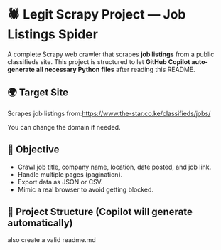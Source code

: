# 🕷️ Legit Scrapy Project — Job Listings Spider

A complete Scrapy web crawler that scrapes **job listings** from a public classifieds site. This project is structured to let **GitHub Copilot auto-generate all necessary Python files** after reading this README.

## 🌍 Target Site

Scrapes job listings from:https://www.the-star.co.ke/classifieds/jobs/


You can change the domain if needed.

## 🎯 Objective

- Crawl job title, company name, location, date posted, and job link.
- Handle multiple pages (pagination).
- Export data as JSON or CSV.
- Mimic a real browser to avoid getting blocked.

## 📂 Project Structure (Copilot will generate automatically)

also create a valid readme.md

